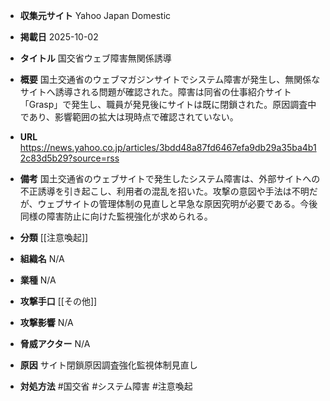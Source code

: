 - **収集元サイト**
Yahoo Japan Domestic

- **掲載日**
2025-10-02

- **タイトル**
国交省ウェブ障害無関係誘導

- **概要**
国土交通省のウェブマガジンサイトでシステム障害が発生し、無関係なサイトへ誘導される問題が確認された。障害は同省の仕事紹介サイト「Grasp」で発生し、職員が発見後にサイトは既に閉鎖された。原因調査中であり、影響範囲の拡大は現時点で確認されていない。

- **URL**
https://news.yahoo.co.jp/articles/3bdd48a87fd6467efa9db29a35ba4b12c83d5b29?source=rss

- **備考**
国土交通省のウェブサイトで発生したシステム障害は、外部サイトへの不正誘導を引き起こし、利用者の混乱を招いた。攻撃の意図や手法は不明だが、ウェブサイトの管理体制の見直しと早急な原因究明が必要である。今後同様の障害防止に向けた監視強化が求められる。

- **分類**
[[注意喚起]]

- **組織名**
N/A

- **業種**
N/A

- **攻撃手口**
[[その他]]

- **攻撃影響**
N/A

- **脅威アクター**
N/A

- **原因**
サイト閉鎖原因調査強化監視体制見直し

- **対処方法**
#国交省 #システム障害 #注意喚起
